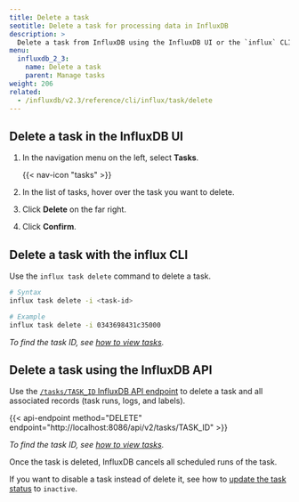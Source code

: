 ```yaml
---
title: Delete a task
seotitle: Delete a task for processing data in InfluxDB
description: >
  Delete a task from InfluxDB using the InfluxDB UI or the `influx` CLI.
menu:
  influxdb_2_3:
    name: Delete a task
    parent: Manage tasks
weight: 206
related:
  - /influxdb/v2.3/reference/cli/influx/task/delete
---
```


## Delete a task in the InfluxDB UI
1. In the navigation menu on the left, select **Tasks**.

    {{< nav-icon "tasks" >}}

2. In the list of tasks, hover over the task you want to delete.
3. Click **Delete** on the far right.
4. Click **Confirm**.

## Delete a task with the influx CLI
Use the `influx task delete` command to delete a task.

```sh
# Syntax
influx task delete -i <task-id>

# Example
influx task delete -i 0343698431c35000
```

_To find the task ID, see [how to view tasks](/influxdb/v2.3/process-data/manage-tasks/view-tasks/)._

## Delete a task using the InfluxDB API

Use the [`/tasks/TASK_ID` InfluxDB API endpoint](/influxdb/v2.3/api/#operation/DeleteTasksID) to delete a task and all associated records (task runs, logs, and labels).

{{< api-endpoint method="DELETE" endpoint="http://localhost:8086/api/v2/tasks/TASK_ID" >}}

_To find the task ID, see [how to view tasks](/influxdb/v2.3/process-data/manage-tasks/view-tasks/)._

Once the task is deleted, InfluxDB cancels all scheduled runs of the task.

If you want to disable a task instead of delete it, see how to
[update the task status](/influxdb/v2.3/process-data/manage-tasks/update-task/) to `inactive`.
